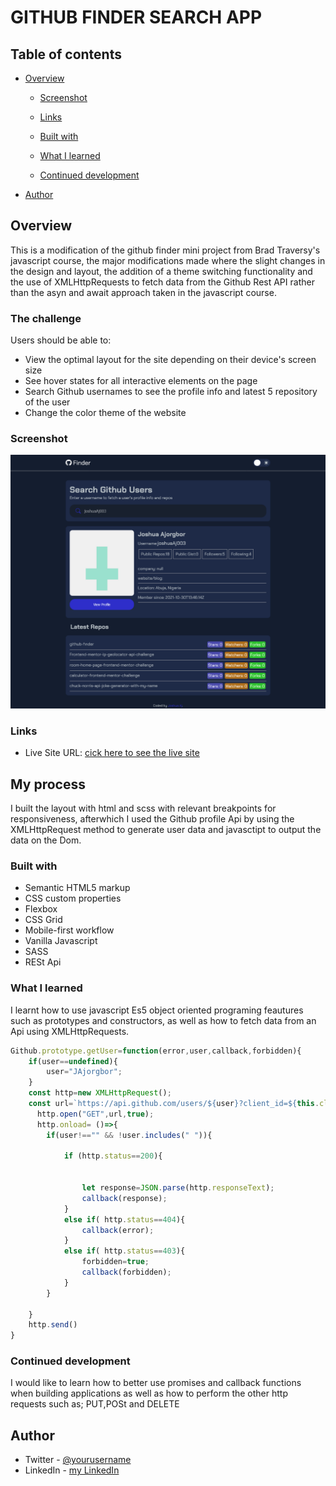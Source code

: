 #  GITHUB FINDER SEARCH APP


## Table of contents

- [Overview](#overview)
  - [Screenshot](#screenshot)
  - [Links](#links)

  - [Built with](#built-with)
  - [What I learned](#what-i-learned)
  - [Continued development](#continued-development)

- [Author](#author)




## Overview
This is a modification of the github finder mini project from Brad Traversy's javascript course, the major modifications made where the slight changes in the design and layout, the addition of a theme switching functionality and the use of XMLHttpRequests to fetch data from the Github Rest API rather than the asyn and await approach taken in the javascript course.
### The challenge

Users should be able to:

- View the optimal layout for the site depending on their device's screen size
- See hover states for all interactive elements on the page
- Search Github usernames to see the profile info and latest 5 repository of the user
- Change the color theme of the website 

### Screenshot

![](./screenshot.png)

### Links
- Live Site URL: [cick here to see the live site](https://JAjorgbor.github.io/github-finder/)

## My process
I built the layout with html and scss with relevant breakpoints for responsiveness, afterwhich I used the Github profile Api by using the XMLHttpRequest method to generate user data and javasctipt to output the data on the Dom. 

### Built with

- Semantic HTML5 markup
- CSS custom properties
- Flexbox
- CSS Grid
- Mobile-first workflow
- Vanilla Javascript 
- SASS
- RESt Api

### What I learned
I learnt how to use javascript Es5 object oriented programing feautures such as prototypes and constructors, as well as how to fetch data from an Api using XMLHttpRequests.
```js
Github.prototype.getUser=function(error,user,callback,forbidden){
    if(user==undefined){    
        user="JAjorgbor";
    }    
    const http=new XMLHttpRequest();
    const url=`https://api.github.com/users/${user}?client_id=${this.clientId}&client_secret${this.clientSecret}`
      http.open("GET",url,true);
      http.onload= ()=>{  
        if(user!=="" && !user.includes(" ")){

            if (http.status==200){


                let response=JSON.parse(http.responseText);
                callback(response);
            }   
            else if( http.status==404){
                callback(error);
            }
            else if( http.status==403){
                forbidden=true;
                callback(forbidden);
            }
        }
        
    }
    http.send()
}
```


### Continued development

I would like to learn how to better use promises and callback functions when building applications as well as how to perform the other http requests such as; PUT,POSt and DELETE
## Author
- Twitter - [@yourusername](https://www.twitter.com/jAjorgbor)
- LinkedIn - [my LinkedIn](https://www.linkedin.com/in/joshua-ajorgbor-b0bba6227/)
